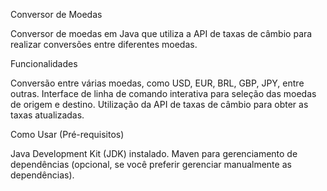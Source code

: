 Conversor de Moedas

Conversor de moedas em Java que utiliza a API de taxas de câmbio para realizar conversões entre diferentes moedas.

Funcionalidades

Conversão entre várias moedas, como USD, EUR, BRL, GBP, JPY, entre outras. Interface de linha de comando interativa para seleção das moedas de origem e destino. Utilização da API de taxas de câmbio para obter as taxas atualizadas.

Como Usar (Pré-requisitos)

Java Development Kit (JDK) instalado. Maven para gerenciamento de dependências (opcional, se você preferir gerenciar manualmente as dependências).
